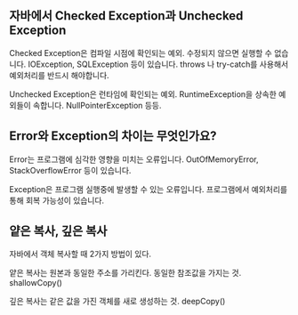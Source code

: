 ## 자바에서 Checked Exception과 Unchecked Exception
Checked Exception은 컴파일 시점에 확인되는 예외. 수정되지 않으면 실행할 수 없습니다. IOException, SQLException 등이 있습니다. throws 나 try-catch를 사용해서 예외처리를 반드시 해야합니다.

Unchecked Exception은 런타임에 확인되는 예외. RuntimeException을 상속한 예외들이 속합니다. NullPointerException 등등.

## Error와 Exception의 차이는 무엇인가요?
Error는 프로그램에 심각한 영향을 미치는 오류입니다. OutOfMemoryError, StackOverflowError 등이 있습니다.

Exception은 프로그램 실행중에 발생할 수 있는 오류입니다. 프로그램에서 예외처리를 통해 회복 가능성이 있습니다.

## 얕은 복사, 깊은 복사

자바에서 객체 복사할 때 2가지 방법이 있다. 

얕은 복사는 원본과 동일한 주소를 가리킨다. 동일한 참조값을 가지는 것. shallowCopy()

깊은 복사는 같은 값을 가진 객체를 새로 생성하는 것. deepCopy()